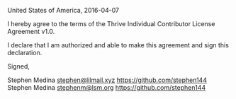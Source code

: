 United States of America, 2016-04-07

I hereby agree to the terms of the Thrive Individual Contributor License
Agreement v1.0.

I declare that I am authorized and able to make this agreement and sign this
declaration.

Signed,

Stephen Medina stephen@lilmail.xyz https://github.com/stephen144
Stephen Medina stephenm@lsm.org https://github.com/stephen144

